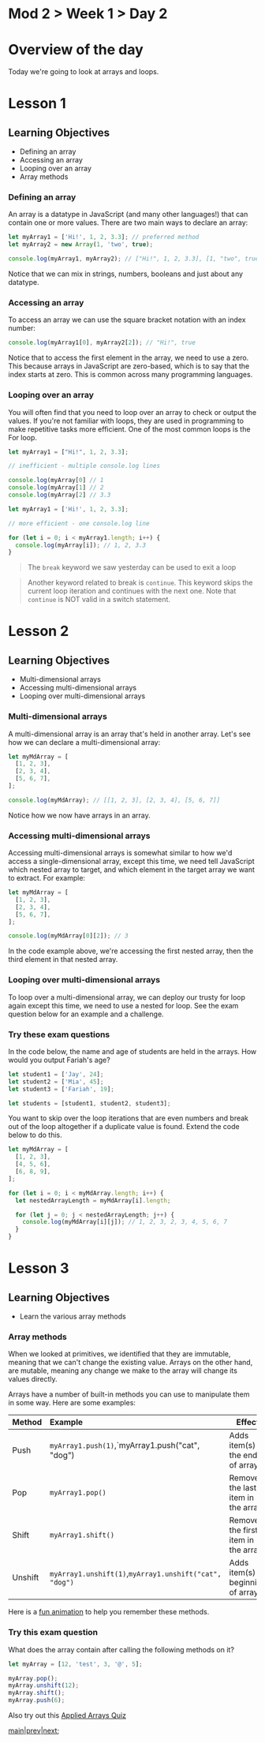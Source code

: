 # Mod 2 > Week 1 > Day 2

# Overview of the day

Today we're going to look at arrays and loops.

# Lesson 1

## Learning Objectives

- Defining an array
- Accessing an array
- Looping over an array
- Array methods

### Defining an array

An array is a datatype in JavaScript (and many other languages!) that can contain one or more values. There are two main ways to declare an array:

```javascript
let myArray1 = ['Hi!', 1, 2, 3.3]; // preferred method
let myArray2 = new Array(1, 'two', true);

console.log(myArray1, myArray2); // ["Hi!", 1, 2, 3.3], [1, "two", true]
```

Notice that we can mix in strings, numbers, booleans and just about any datatype.

### Accessing an array

To access an array we can use the square bracket notation with an index number:

```javascript
console.log(myArray1[0], myArray2[2]); // "Hi!", true
```

Notice that to access the first element in the array, we need to use a zero. This because arrays in JavaScript are zero-based, which is to say that the index starts at zero. This is common across many programming languages.

### Looping over an array

You will often find that you need to loop over an array to check or output the values. If you're not familiar with loops, they are used in programming to make repetitive tasks more efficient. One of the most common loops is the For loop.

```javascript
let myArray1 = ["Hi!", 1, 2, 3.3];

// inefficient - multiple console.log lines

console.log(myArray[0] // 1
console.log(myArray[1] // 2
console.log(myArray[2] // 3.3
```

```javascript
let myArray1 = ['Hi!', 1, 2, 3.3];

// more efficient - one console.log line

for (let i = 0; i < myArray1.length; i++) {
  console.log(myArray[i]); // 1, 2, 3.3
}
```

> The `break` keyword we saw yesterday can be used to exit a loop

> Another keyword related to break is `continue`. This keyword skips the current loop iteration and continues with the next one. Note that `continue` is NOT valid in a switch statement.


# Lesson 2

## Learning Objectives

- Multi-dimensional arrays
- Accessing multi-dimensional arrays
- Looping over multi-dimensional arrays

### Multi-dimensional arrays

A multi-dimensional array is an array that's held in another array. Let's see how we can declare a multi-dimensional array:

```javascript
let myMdArray = [
  [1, 2, 3],
  [2, 3, 4],
  [5, 6, 7],
];

console.log(myMdArray); // [[1, 2, 3], [2, 3, 4], [5, 6, 7]]
```

Notice how we now have arrays in an array.

### Accessing multi-dimensional arrays

Accessing multi-dimensional arrays is somewhat similar to how we'd access a single-dimensional array, except this time, we need tell JavaScript which nested array to target, and which element in the target array we want to extract. For example:

```javascript
let myMdArray = [
  [1, 2, 3],
  [2, 3, 4],
  [5, 6, 7],
];

console.log(myMdArray[0][2]); // 3
```

In the code example above, we're accessing the first nested array, then the third element in that nested array.

### Looping over multi-dimensional arrays

To loop over a multi-dimensional array, we can deploy our trusty for loop again except this time, we need to use a nested for loop. See the exam question below for an example and a challenge.

### Try these exam questions
In the code below, the name and age of students are held in the arrays. How would you output Fariah's age?

```javascript
let student1 = ['Jay', 24];
let student2 = ['Mia', 45];
let student3 = ['Fariah', 19];

let students = [student1, student2, student3];
```

You want to skip over the loop iterations that are even numbers and break out of the loop altogether if a duplicate value is found. Extend the code below to do this.

```javascript
let myMdArray = [
  [1, 2, 3],
  [4, 5, 6],
  [6, 8, 9],
];

for (let i = 0; i < myMdArray.length; i++) {
  let nestedArrayLength = myMdArray[i].length;

  for (let j = 0; j < nestedArrayLength; j++) {
    console.log(myMdArray[i][j]); // 1, 2, 3, 2, 3, 4, 5, 6, 7
  }
}
```

# Lesson 3

## Learning Objectives

- Learn the various array methods

### Array methods

When we looked at primitives, we identified that they are immutable, meaning that we can't change the existing value. Arrays on the other hand, are mutable, meaning any change we make to the array will change its values directly.

Arrays have a number of built-in methods you can use to manipulate them in some way. Here are some examples:

| Method  | Example               | Effect                              |
| :------ | :-------------------- | ----------------------------------- |
| Push    | `myArray1.push(1)`,`myArray1.push("cat", "dog")   | Adds item(s) to the end of array       |
| Pop     | `myArray1.pop()`      | Removes the last item in the array  |
| Shift   | `myArray1.shift()`    | Removes the first item in the array |
| Unshift | `myArray1.unshift(1)`,`myArray1.unshift("cat", "dog")` | Adds item(s) to beginning of array     |

Here is a [fun animation](https://simplestepscode.com/array-push-pop-shift-unshift/) to help you remember these methods.

### Try this exam question

What does the array contain after calling the following methods on it?

```javascript
let myArray = [12, 'test', 3, '@', 5];

myArray.pop();
myArray.unshift(12);
myArray.shift();
myArray.push(6);
```

Also try out this [Applied Arrays Quiz](https://applied.multiverse.io/mod/quiz/view.php?id=9863)


[main](/swe)|[prev](/swe/mod2/wk1/day1.html)|[next](/swe/mod2/wk1/day3.html);

